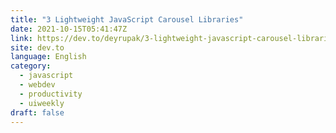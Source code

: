 ```yaml
---
title: "3 Lightweight JavaScript Carousel Libraries"
date: 2021-10-15T05:41:47Z
link: https://dev.to/deyrupak/3-lightweight-javascript-carousel-libraries-3o06?utm_medium=RSS&utm_source=news.12bit.vn
site: dev.to
language: English
category:
  - javascript
  - webdev
  - productivity
  - uiweekly
draft: false
---
```

